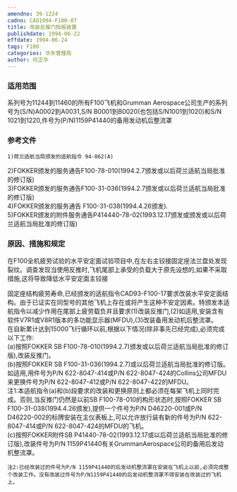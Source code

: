 ```yaml
---
amendno: 39-1224  
cadno: CAD1994-F100-07  
title: 改装反推门档板装置  
publishdate: 1994-06-22  
effdate: 1994-06-24  
tags: F100  
categories: 华东管理局  
author: 何正华  
---
```

  
### 适用范围  
系列号为11244到11460的所有F100飞机和Grumman Aerospace公司生产的系列号为(S/N)A0002到A0031,S/N B0001到B0020(也包括S/N1001到1020)和S/N 1021到1220,件号为(P/N)1159P41440的备用发动机后整流罩  
  
<!--more-->  
### 参考文件  
    1)荷兰适航当局颁发的适航指令 94-062(A)  
2)FOKKER颁发的服务通告F100-78-010(1994.2.7颁发或以后荷兰适航当局批准的修订版)  
3)FOKKER颁发的服务通告F100-31-036(1994.2.7颁发或以后荷兰适航当局批准的修订版)  
4)FOKKER颁发的服务通告 F100-31-038(1994.4.26颁发).  
5)FOKKER颁发的附件服务通告P414440-78-02(1993.12.17颁发或颁发或以后荷兰适航当局批准的修订版)  
  
### 原因、措施和规定  
在F100全机疲劳试验的水平安定面试验项目中,在左右主铰接固定座法兰盘处发现裂纹。调查发现当使用反推时,飞机尾部上承受的负载大于原先设想的,如果不采取措施,这将导致降低水平安定面主铰接  
  
固定座结构疲劳寿命,已经颁发的适航指令CAD93-F100-17要求改装水平安定面结构。由于已证实在同型号的其他飞机上存在或将产生这种不安定因素。特颁发本适航指令以减少作用在尾部上疲劳载负并且要求(1)改装反推门,(2)如适用,安装含有软件V7R1或V8R1版本的多功能显示器(MFDU),(3)改装备用发动机后整流罩。  
    在自新累计达到15000飞行循环以前,根据以下情况(除非事先已经完成),必须完成以下工作:  
    (a)按照FOKKER SB F100-78-010(1994.2.7)颁发或以后荷兰适航当局批准的修订版),改装反推门。  
    (b)按照FOKKER SB F100-31-036(1994.2.7)或以后荷兰适航当局批准的修订版。如适用,用件号为P/N 622-8047-414或P/N 622-8047-424的Collins公司MFDU来更换件号为P/N 622-8047-412或P/N 622-8047-422的MFDU。  
    注1:本适航指令(a)和(b)段要求的改装和更换原则上都必须在每架飞机上同时完成。否则,当反推门仍然是以前SB F100-78-010的构形状态时,按照FOKKER SB F100-31-038(1994.4.26颁发),提供一个件号为P/N D46220-001或P/N D46220-002的标牌安装在主仪表板上,可以允许放行装有新的件号为P/N 622-8047-414或P/N 622-8047-424的MFDU的飞机。  
    (c)按照FOKKER附件SB P41440-78-02(1993.12.17或以后荷兰适航当局批准的修订版),改装件号为P/N 1159P41440有关GrummanAerospace公司的备用后发动机整流罩。  
  
    注2:已经改装过的件号为P/N 1159P41440的后发动机整流罩在安装在飞机上以前,必须完成整个改装工作。没有改装过件号为P/N1159P41440的后发动机整流罩不得安装在改装过的飞机上。  
